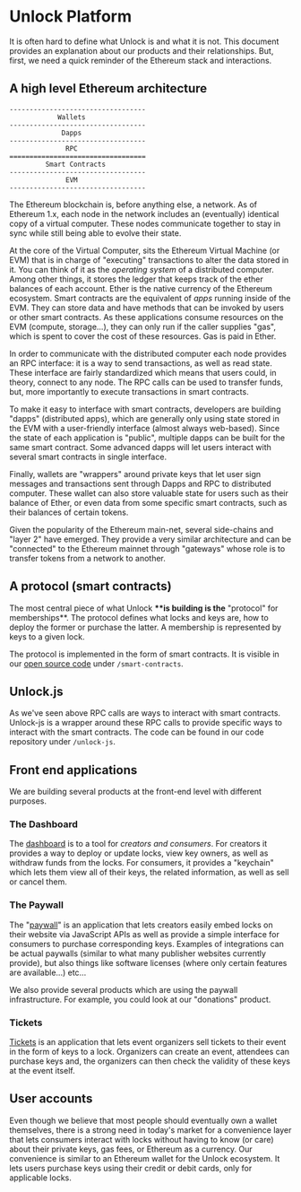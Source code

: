 # Unlock Platform

It is often hard to define what Unlock is and what it is not. This document provides an explanation about our products and their relationships. But, first, we need a quick reminder of the Ethereum stack and interactions.

## A high level Ethereum architecture

```text
----------------------------------
            Wallets
----------------------------------
             Dapps
----------------------------------
              RPC
==================================
         Smart Contracts
----------------------------------
              EVM
----------------------------------
```

The Ethereum blockchain is, before anything else, a network. As of Ethereum 1.x, each node in the network includes an \(eventually\) identical copy of a virtual computer. These nodes communicate together to stay in sync while still being able to evolve their state.

At the core of the Virtual Computer, sits the Ethereum Virtual Machine \(or EVM\) that is in charge of "executing" transactions to alter the data stored in it. You can think of it as the _operating system_ of a distributed computer. Among other things, it stores the ledger that keeps track of the ether balances of each account. Ether is the native currency of the Ethereum ecosystem. Smart contracts are the equivalent of _apps_ running inside of the EVM. They can store data and have methods that can be invoked by users or other smart contracts. As these applications consume resources on the EVM \(compute, storage...\), they can only run if the caller supplies "gas", which is spent to cover the cost of these resources. Gas is paid in Ether.

In order to communicate with the distributed computer each node provides an RPC interface: it is a way to send transactions, as well as read state. These interface are fairly standardized which means that users could, in theory, connect to any node. The RPC calls can be used to transfer funds, but, more importantly to execute transactions in smart contracts.

To make it easy to interface with smart contracts, developers are building "dapps" \(distributed apps\), which are generally only using state stored in the EVM with a user-friendly interface \(almost always web-based\). Since the state of each application is "public", multiple dapps can be built for the same smart contract. Some advanced dapps will let users interact with several smart contracts in single interface.

Finally, wallets are "wrappers" around private keys that let user sign messages and transactions sent through Dapps and RPC to distributed computer. These wallet can also store valuable state for users such as their balance of Ether, or even data from some specific smart contracts, such as their balances of certain tokens.

Given the popularity of the Ethereum main-net, several side-chains and "layer 2" have emerged. They provide a very similar architecture and can be "connected" to the Ethereum mainnet through "gateways" whose role is to transfer tokens from a network to another.

## A protocol \(smart contracts\)

The most central piece of what Unlock **\*\*is building is the** "protocol" for memberships\*\*. The protocol defines what locks and keys are, how to deploy the former or purchase the latter. A membership is represented by keys to a given lock.

The protocol is implemented in the form of smart contracts. It is visible in our [open source code](https://github.com/unlock-protocol/unlock) under `/smart-contracts`.

## Unlock.js

As we've seen above RPC calls are ways to interact with smart contracts. Unlock-js is a wrapper around these RPC calls to provide specific ways to interact with the smart contracts. The code can be found in our code repository under `/unlock-js`.

## Front end applications

We are building several products at the front-end level with different purposes.

### The Dashboard

The [dashboard](https://app.unlock-protocol.com/) is to a tool for _creators and consumers_. For creators it provides a way to deploy or update locks, view key owners, as well as withdraw funds from the locks. For consumers, it provides a "keychain" which lets them view all of their keys, the related information, as well as sell or cancel them.

### The Paywall

The "[paywall](https://paywall.unlock-protocol.com/)" is an application that lets creators easily embed locks on their website via JavaScript APIs as well as provide a simple interface for consumers to purchase corresponding keys. Examples of integrations can be actual paywalls \(similar to what many publisher websites currently provide\), but also things like software licenses \(where only certain features are available...\) etc...

We also provide several products which are using the paywall infrastructure. For example, you could look at our "donations" product.

### Tickets

[Tickets](https://tickets.unlock-protocol.com/) is an application that lets event organizers sell tickets to their event in the form of keys to a lock. Organizers can create an event, attendees can purchase keys and, the organizers can then check the validity of these keys at the event itself.

## User accounts

Even though we believe that most people should eventually own a wallet themselves, there is a strong need in today's market for a convenience layer that lets consumers interact with locks without having to know \(or care\) about their private keys, gas fees, or Ethereum as a currency. Our convenience is similar to an Ethereum wallet for the Unlock ecosystem. It lets users purchase keys using their credit or debit cards, only for applicable locks.

